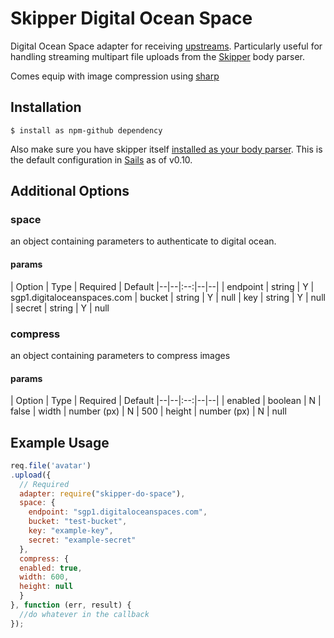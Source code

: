 # Skipper Digital Ocean Space

Digital Ocean Space adapter for receiving [upstreams](https://github.com/balderdashy/skipper#what-are-upstreams). Particularly useful for handling streaming multipart file uploads from the [Skipper](https://github.com/balderdashy/skipper) body parser.

Comes equip with image compression using [sharp](https://www.npmjs.com/sharp)


## Installation

```
$ install as npm-github dependency
```

Also make sure you have skipper itself [installed as your body parser](http://beta.sailsjs.org/#/documentation/concepts/Middleware?q=adding-or-overriding-http-middleware).  This is the default configuration in [Sails](https://github.com/balderdashy/sails) as of v0.10.





## Additional Options

### space 
an object containing parameters to authenticate to digital ocean.

#### params

| Option | Type | Required | Default
|--|--|:--:|--|--|
| endpoint | string  | Y | sgp1.digitaloceanspaces.com 
| bucket | string  | Y | null
| key | string  | Y | null
| secret | string  | Y | null

### compress 
an object containing parameters to compress images

#### params

| Option | Type | Required | Default
|--|--|:--:|--|--|
| enabled | boolean  | N | false
| width | number (px)  | N | 500
| height | number (px) | N | null


## Example Usage

```javascript
req.file('avatar')
.upload({
  // Required
  adapter: require("skipper-do-space"),
  space: {
    endpoint: "sgp1.digitaloceanspaces.com",
    bucket: "test-bucket",
    key: "example-key",
    secret: "example-secret"
  },
  compress: {
  enabled: true,
  width: 600,
  height: null
  }
}, function (err, result) {
  //do whatever in the callback
});
```